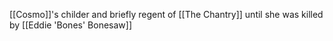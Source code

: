 [[Cosmo]]'s childer and briefly regent of [[The Chantry]] until she was killed by [[Eddie 'Bones' Bonesaw]]